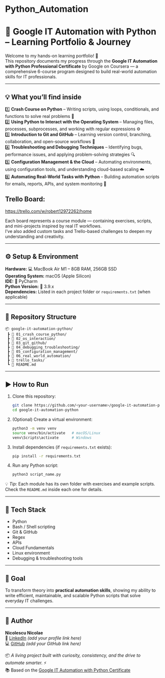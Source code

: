 # Python_Automation

# 🚀 Google IT Automation with Python – Learning Portfolio & Journey

Welcome to my hands-on learning portfolio! 🐍  
This repository documents my progress through the **Google IT Automation with Python Professional Certificate** by Google on Coursera — a comprehensive 6-course program designed to build real-world automation skills for IT professionals.

---

## 💡 What you’ll find inside

1️⃣ **Crash Course on Python** – Writing scripts, using loops, conditionals, and functions to solve real problems 🧠  
2️⃣ **Using Python to Interact with the Operating System** – Managing files, processes, subprocesses, and working with regular expressions ⚙️  
3️⃣ **Introduction to Git and GitHub** – Learning version control, branching, collaboration, and open-source workflows 🌿  
4️⃣ **Troubleshooting and Debugging Techniques** – Identifying bugs, performance issues, and applying problem-solving strategies 🔍  
5️⃣ **Configuration Management & the Cloud** – Automating environments, using configuration tools, and understanding cloud-based scaling ☁️  
6️⃣ **Automating Real-World Tasks with Python** – Building automation scripts for emails, reports, APIs, and system monitoring 💼  

## Trello Board:
https://trello.com/w/robert12972262/home

Each board represents a course module — containing exercises, scripts, and mini-projects inspired by real IT workflows.  
I’ve also added custom tasks and Trello-based challenges to deepen my understanding and creativity.

---

## ⚙️ Setup & Environment

**Hardware:** 💻 MacBook Air M1 – 8GB RAM, 256GB SSD  
**Operating System:** macOS (Apple Silicon)  
**IDE:** 🧩 PyCharm  
**Python Version:** 🐍 3.9.x  
**Dependencies:** Listed in each project folder or `requirements.txt` (when applicable)  

---

## 📁 Repository Structure

```
📦 google-it-automation-python/
 ┣ 📂 01_crash_course_python/
 ┣ 📂 02_os_interaction/
 ┣ 📂 03_git_github/
 ┣ 📂 04_debugging_troubleshooting/
 ┣ 📂 05_configuration_management/
 ┣ 📂 06_real_world_automation/
 ┣ 📂 trello_tasks/
 ┗ 📜 README.md
```

---

## ▶️ How to Run

1. Clone this repository:
   ```bash
   git clone https://github.com/<your-username>/google-it-automation-python.git
   cd google-it-automation-python
   ```

2. (Optional) Create a virtual environment:
   ```bash
   python3 -m venv venv
   source venv/bin/activate   # macOS/Linux
   venv\Scripts\activate      # Windows
   ```

3. Install dependencies (if `requirements.txt` exists):
   ```bash
   pip install -r requirements.txt
   ```

4. Run any Python script:
   ```bash
   python3 script_name.py
   ```

💡 *Tip:* Each module has its own folder with exercises and example scripts.  
Check the `README.md` inside each one for details.

---

## 🧠 Tech Stack

- Python  
- Bash / Shell scripting  
- Git & GitHub  
- Regex  
- APIs  
- Cloud Fundamentals  
- Linux environment  
- Debugging & troubleshooting tools  

---

## 🎯 Goal

To transform theory into **practical automation skills**, showing my ability to write efficient, maintainable, and scalable Python scripts that solve everyday IT challenges.

---

## 👤 Author

**Nicolescu Nicolae**  
💼 [LinkedIn](https://www.linkedin.com/in/) *(add your profile link here)*  
💻 [GitHub](https://github.com/) *(add your GitHub link here)*  

📦 *A living project built with curiosity, consistency, and the drive to automate smarter.* ⚡  
📚 Based on the [Google IT Automation with Python Certificate](https://www.coursera.org/professional-certificates/google-it-automation)
